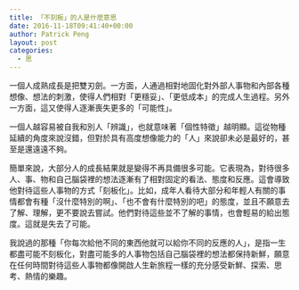 ```yaml
---
title: 「不刻板」的人是什麼意思
date: 2016-11-18T09:41:40+00:00
author: Patrick Peng
layout: post
categories:
  - 思
---
```

一個人成熟成長是把雙刃劍。一方面，人通過相對地固化對外部人事物和內部各種想像、想法的刺激，使得人們相對「更穩妥」、「更低成本」的完成人生過程。另外一方面，這又使得人逐漸喪失更多的「可能性」。

一個人越容易被自我和別人「辨識」，也就意味著「個性特徵」越明顯。這從物種延續的角度來說沒錯，但對於具有高度想像能力的「人」來說卻未必是最好的，甚至是還遠遠不夠。

簡單來說，大部分人的成長結果就是變得不再具備很多可能。它表現為，對待很多人、事、物和自己腦袋裡的想法逐漸有了相對固定的看法、態度和反應。這會導致他對待這些人事物的方式「刻板化」。比如，成年人看待大部分和年輕人有關的事情都會有種「沒什麼特別的啊」、「也不會有什麼特別的吧」的態度，並且不願意去了解、理解，更不要說去嘗試。他們對待這些並不了解的事情，也會輕易的給出態度。這就是失去了可能。

我說過的那種「你每次給他不同的東西他就可以給你不同的反應的人」，是指一生都盡可能不刻板化，對盡可能多的人事物包括自己腦袋裡的想法都保持新鮮，願意在任何時間對待這些人事物都像開啟人生新旅程一樣的充分感受新鮮、探索、思考、熱情的樂趣。